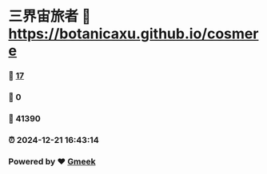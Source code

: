 # 三界宙旅者 :link: https://botanicaxu.github.io/cosmere 
### :page_facing_up: [17](https://botanicaxu.github.io/cosmere/tag.html) 
### :speech_balloon: 0 
### :hibiscus: 41390 
### :alarm_clock: 2024-12-21 16:43:14 
### Powered by :heart: [Gmeek](https://github.com/Meekdai/Gmeek)
